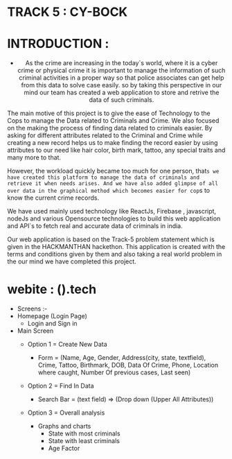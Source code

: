 # TRACK 5 : CY-BOCK

# INTRODUCTION :
  - <p align="center">As the crime are increasing in the today`s world, where it is a cyber crime or physical crime it is important to manage the information of such criminal activities in a proper way so that police associates can get help from this data to solve case easily. so by taking this perspective in our mind our team has created a web application to store and retrive the data of such criminals.

The main motive of this project is to give the ease of Technology to the Cops to manage the Data related to Criminals and Crime. We also focused on the making the process of finding data related to criminals easier. By asking for different attributes related to the Criminal and Crime while creating a new record helps us to make finding the record easier by using attributes to our need like hair color, birth mark, tattoo, any special traits and many more to that.

However, the workload quickly became too much for one person, that`s we have created this platform to manage the data of criminals and retrieve it when needs arises. And we have also added glimpse of all over data in the graphical method which becomes easier for cop`s to know the current crime records.

We have used mainly used technology like ReactJs, Firebase , javascript, nodeJs and various Opensource technologies to build this web application and API`s to fetch real and accurate data of criminals in india.

Our web application is based on the Track-5 problem statement which is given in the HACKMANTHAN hackethon. This application is created with the terms and conditions given by them and also taking a real world problem in the our mind we have completed this project.</p>

# webite : ().tech
  - Screens :-
  - Homepage (Login Page)
    - Login and Sign in
  - Main Screen
    - Option 1 = Create New Data
      - Form = (Name, Age, Gender, Address(city, state, textfield), Crime, Tattoo, Birthmark, DOB, Data Of Crime, Phone, Location where caught,                       Number Of previous cases, Last seen)
       
    - Option 2 = Find In Data
      - Search Bar = (text field) => (Drop down (Upper All Attributes))
      
    - Option 3 = Overall analysis
      - Graphs and charts
        - State with most criminals
        - State with least criminals
        - Age Factor   
